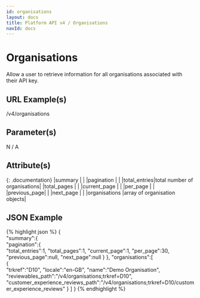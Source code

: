 ```yaml
---
id: organisations
layout: docs
title: Platform API v4 / Organisations
navId: docs
---
```


# Organisations
Allow a user to retrieve information for all organisations associated with their API key.

## URL Example(s)
/v4/organisations

## Parameter(s)
N / A

## Attribute(s)

{: .documentation}
|summary                                    |                             |
|<span class="indent-1">pagination</span>   |                             |
|<span class="indent-2">total_entries</span>|total number of organisations|
|<span class="indent-2">total_pages</span>  |                             |
|<span class="indent-2">current_page</span> |                             |
|<span class="indent-2">per_page</span>     |                             |
|<span class="indent-2">previous_page</span>|                             |
|<span class="indent-2">next_page</span>    |                             |
|organisations                              |array of organisation objects|

## JSON Example
{% highlight json %}
{  
   "summary":{  
      "pagination":{  
         "total_entries":1,
         "total_pages":1,
         "current_page":1,
         "per_page":30,
         "previous_page":null,
         "next_page":null
      }
   },
   "organisations":[  
      {  
         "trkref":"D10",
         "locale":"en-GB",
         "name":"Demo Organisation",
         "reviewables_path":"/v4/organisations;trkref=D10",
         "customer_experience_reviews_path":"/v4/organisations;trkref=D10/customer_experience_reviews"
      }
   ]
}
{% endhighlight %}
